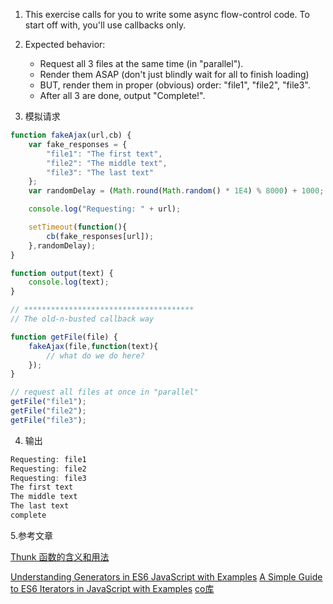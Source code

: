 1. This exercise calls for you to write some async flow-control code. To start off with, you'll use callbacks only.

2. Expected behavior:
	- Request all 3 files at the same time (in "parallel").
	- Render them ASAP (don't just blindly wait for all to finish loading)
	- BUT, render them in proper (obvious) order: "file1", "file2", "file3".
	- After all 3 are done, output "Complete!".


3. 模拟请求
```javascript
function fakeAjax(url,cb) {
	var fake_responses = {
		"file1": "The first text",
		"file2": "The middle text",
		"file3": "The last text"
	};
	var randomDelay = (Math.round(Math.random() * 1E4) % 8000) + 1000;

	console.log("Requesting: " + url);

	setTimeout(function(){
		cb(fake_responses[url]);
	},randomDelay);
}

function output(text) {
	console.log(text);
}

// **************************************
// The old-n-busted callback way

function getFile(file) {
	fakeAjax(file,function(text){
		// what do we do here?
	});
}

// request all files at once in "parallel"
getFile("file1");
getFile("file2");
getFile("file3");

```

4. 输出

```javascript
Requesting: file1
Requesting: file2
Requesting: file3
The first text
The middle text
The last text
complete
```


5.参考文章 

[Thunk 函数的含义和用法](https://www.ruanyifeng.com/blog/2015/05/thunk.html)

[Understanding Generators in ES6 JavaScript with Examples](https://codeburst.io/understanding-generators-in-es6-javascript-with-examples-6728834016d5)
[A Simple Guide to ES6 Iterators in JavaScript with Examples](https://codeburst.io/a-simple-guide-to-es6-iterators-in-javascript-with-examples-189d052c3d8e)
[co库](https://github.com/tj/co)